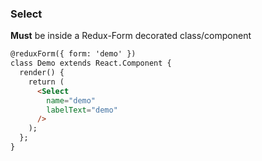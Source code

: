 ### Select
**Must** be inside a Redux-Form decorated class/component
```html
@reduxForm({ form: 'demo' })
class Demo extends React.Component {
  render() {
    return (
      <Select
        name="demo"
        labelText="demo"
      />
    );
  };
}
```